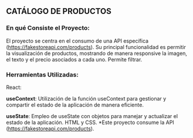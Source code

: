 ## CATÁLOGO DE PRODUCTOS

### En qué Consiste el Proyecto:

El proyecto se centra en el consumo de una API específica (https://fakestoreapi.com/products). 
Su principal funcionalidad es permitir la visualización de productos, mostrando de manera responsive la imagen, el texto y el precio asociados a cada uno.
Permite filtrar.

### Herramientas Utilizadas:

React: 

**useContext**: Utilización de la función useContext para gestionar y compartir el estado de la aplicación de manera eficiente.

**useState**: Empleo de useState con objetos para manejar y actualizar el estado de la aplicación.
HTML y CSS.
*Este proyecto consume la API (https://fakestoreapi.com/products).
